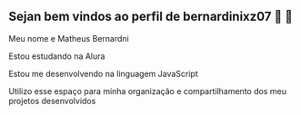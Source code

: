 ## Sejan bem vindos ao perfil de bernardinixz07 👋 💙
Meu nome e Matheus Bernardni

Estou estudando na Alura

Estou me desenvolvendo na linguagem JavaScript

Utilizo esse espaço para minha organização e compartilhamento dos meu projetos desenvolvidos
<!--
**bernardinixz07/bernardinixz07** is a ✨ _special_ ✨ repository because its `README.md` (this file) appears on your GitHub profile.

Here are some ideas to get you started:

- 🔭 I’m currently working on ...
- 🌱 I’m currently learning ...
- 👯 I’m looking to collaborate on ...
- 🤔 I’m looking for help with ...
- 💬 Ask me about ...
- 📫 How to reach me: ...
- 😄 Pronouns: ...
- ⚡ Fun fact: ...
--

